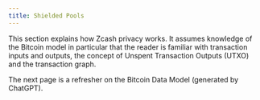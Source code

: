 ```yaml
---
title: Shielded Pools
---
```


This section explains how Zcash privacy works. It assumes knowledge of
the Bitcoin model in particular that the reader is familiar with transaction
inputs and outputs, the concept of Unspent Transaction Outputs (UTXO) and the
transaction graph.

The next page is a refresher on the Bitcoin Data Model (generated by ChatGPT).
